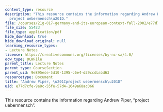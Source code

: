 ```yaml
---
content_type: resource
description: "This resource contains the information regarding Andrew Piper, \u201C\
  project uebermensch\u201D."
file: /courses/21g-017-germany-and-its-european-context-fall-2002/e77d7cfe9a8c55fe57d41649a68ac066_MIT21G_017F02_lec_11_2.pdf
file_size: 55423
file_type: application/pdf
hide_download: true
hide_download_original: null
learning_resource_types:
- Lecture Notes
license: https://creativecommons.org/licenses/by-nc-sa/4.0/
ocw_type: OCWFile
parent_title: Lecture Notes
parent_type: CourseSection
parent_uid: 9e895ede-5d10-1395-c6e4-d39ccdbabd63
resourcetype: Document
title: "Andrew Piper, \u201Cproject uebermensch\u201D"
uid: e77d7cfe-9a8c-55fe-57d4-1649a68ac066
---
```

This resource contains the information regarding Andrew Piper, “project uebermensch”.